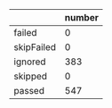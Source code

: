 |  | number |
|----| ---- |
| failed | 0|
| skipFailed | 0|
| ignored | 383|
| skipped | 0|
| passed | 547|

